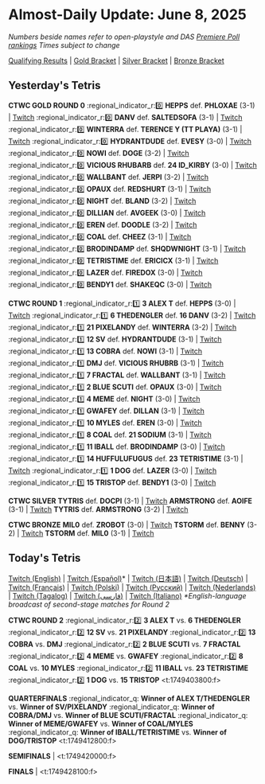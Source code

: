 # Almost-Daily Update: June 8, 2025
*Numbers beside names refer to open-playstyle and DAS [Premiere Poll rankings](https://premierepoll.wordpress.com/)*
*Times subject to change*

[Qualifying Results](https://docs.google.com/spreadsheets/d/e/2PACX-1vQJIvLCPVivYt8bOIDEz4Ww554_gz7P5Ny9q_HHWyJd7OaVDiWLSS2FkGVSpksC72nz1FbTTXUY0NMg/pubhtml?gid=638751904&single=true)  |  [Gold Bracket](https://docs.google.com/spreadsheets/d/e/2PACX-1vQJIvLCPVivYt8bOIDEz4Ww554_gz7P5Ny9q_HHWyJd7OaVDiWLSS2FkGVSpksC72nz1FbTTXUY0NMg/pubhtml?gid=525978698&single=true)  |  [Silver Bracket](https://docs.google.com/spreadsheets/d/e/2PACX-1vQJIvLCPVivYt8bOIDEz4Ww554_gz7P5Ny9q_HHWyJd7OaVDiWLSS2FkGVSpksC72nz1FbTTXUY0NMg/pubhtml?gid=1846119256&single=true)  |  [Bronze Bracket](https://docs.google.com/spreadsheets/d/e/2PACX-1vQJIvLCPVivYt8bOIDEz4Ww554_gz7P5Ny9q_HHWyJd7OaVDiWLSS2FkGVSpksC72nz1FbTTXUY0NMg/pubhtml?gid=578936150&single=true)

## Yesterday's Tetris
**CTWC GOLD ROUND 0**
:regional_indicator_r::zero:  **HEPPS** def. **PHLOXAE** (3-1)  |  [Twitch](https://www.twitch.tv/videos/2479851116?t=00h01m11s)
:regional_indicator_r::zero:  **DANV** def. **SALTEDSOFA** (3-1)  |  [Twitch](https://www.twitch.tv/videos/2479664646?t=02h59m57s)
:regional_indicator_r::zero:  **WINTERRA** def. **TERENCE Y (TT PLAYA)** (3-1)  |  [Twitch](https://www.twitch.tv/videos/2479664646?t=02h59m57s)
:regional_indicator_r::zero:  **HYDRANTDUDE** def. **EVESY** (3-0)  |  [Twitch](https://www.twitch.tv/videos/2479851116?t=00h01m11s)
:regional_indicator_r::zero:  **NOWI** def. **DOGE** (3-2)  |  [Twitch](https://www.twitch.tv/videos/2479664646?t=03h59m22s)
:regional_indicator_r::zero:  **VICIOUS RHUBARB** def. **24 ID_KIRBY** (3-0)  |  [Twitch](https://www.twitch.tv/videos/2479851116?t=00h47m37s)
:regional_indicator_r::zero:  **WALLBANT** def. **JERPI** (3-2)  |  [Twitch](https://www.twitch.tv/videos/2479851116?t=00h47m37s)
:regional_indicator_r::zero:  **OPAUX** def. **REDSHURT** (3-1)  |  [Twitch](https://www.twitch.tv/videos/2479664646?t=03h59m22s)
:regional_indicator_r::zero:  **NIGHT** def. **BLAND** (3-2)  |  [Twitch](https://www.twitch.tv/videos/2479896254?t=00h58m43s)
:regional_indicator_r::zero:  **DILLIAN** def. **AVGEEK** (3-0)  |  [Twitch](https://www.twitch.tv/videos/2479896358?t=00h58m25s)
:regional_indicator_r::zero:  **EREN** def. **DOODLE** (3-2)  |  [Twitch](https://www.twitch.tv/videos/2479896358?t=00h58m25s)
:regional_indicator_r::zero:  **COAL** def. **CHEEZ** (3-1)  |  [Twitch](https://www.twitch.tv/videos/2479896254?t=00h58m43s)
:regional_indicator_r::zero:  **BRODINDAMP** def. **SHQDWNIGHT** (3-1)  |  [Twitch](https://www.twitch.tv/videos/2479896358?t=02h03m25s)
:regional_indicator_r::zero:  **TETRISTIME** def. **ERICICX** (3-1)  |  [Twitch](https://www.twitch.tv/videos/2479896254?t=02h03m29s)
:regional_indicator_r::zero:  **LAZER** def. **FIREDOX** (3-0)  |  [Twitch](https://www.twitch.tv/videos/2479896358?t=02h03m25s)
:regional_indicator_r::zero:  **BENDY1** def. **SHAKEQC** (3-0)  |  [Twitch](https://www.twitch.tv/videos/2479896254?t=02h03m29s)

**CTWC ROUND 1**
:regional_indicator_r::one:  **3 ALEX T** def. **HEPPS** (3-0)  |  [Twitch](https://www.twitch.tv/videos/2479896254?t=03h16m41s)
:regional_indicator_r::one:  **6 THEDENGLER** def. **16 DANV** (3-2)  |  [Twitch](https://www.twitch.tv/videos/2479896254?t=03h16m41s)
:regional_indicator_r::one:  **21 PIXELANDY** def. **WINTERRA** (3-2)  |  [Twitch](https://www.twitch.tv/videos/2479896358?t=03h16m37s)
:regional_indicator_r::one:  **12 SV** def. **HYDRANTDUDE** (3-1)  |  [Twitch](https://www.twitch.tv/videos/2479896358?t=03h16m37s)
:regional_indicator_r::one:  **13 COBRA** def. **NOWI** (3-1)  |  [Twitch](https://www.twitch.tv/videos/2480074690?t=00h34m23s)
:regional_indicator_r::one:  **DMJ** def. **VICIOUS RHUBRB** (3-1)  |  [Twitch](https://www.twitch.tv/videos/2480074690?t=00h34m23s)
:regional_indicator_r::one:  **7 FRACTAL** def. **WALLBANT** (3-1)  |  [Twitch](https://www.twitch.tv/videos/2479896254?t=04h25m42s)
:regional_indicator_r::one:  **2 BLUE SCUTI** def. **OPAUX** (3-0)  |  [Twitch](https://www.twitch.tv/videos/2479896254?t=04h25m42s)
:regional_indicator_r::one:  **4 MEME** def. **NIGHT** (3-0)  |  [Twitch](https://www.twitch.tv/videos/2479896254?t=05h20m47s)
:regional_indicator_r::one:  **GWAFEY** def. **DILLAN** (3-1)  |  [Twitch](https://www.twitch.tv/videos/2480074690?t=01h30m55s)
:regional_indicator_r::one:  **10 MYLES** def. **EREN** (3-0)  |  [Twitch](https://www.twitch.tv/videos/2480074690?t=01h30m55s)
:regional_indicator_r::one:  **8 COAL** def. **21 SODIUM** (3-1)  |  [Twitch](https://www.twitch.tv/videos/2479896254?t=05h20m47s)
:regional_indicator_r::one:  **11 IBALL** def. **BRODINDAMP** (3-0)  |  [Twitch](https://www.twitch.tv/videos/2479896254?t=06h12m44s)
:regional_indicator_r::one:  **14 HUFFULUFUGUS** def. **23 TETRISTIME** (3-1)  |  [Twitch](https://www.twitch.tv/videos/2480074690?t=02h23m35s)
:regional_indicator_r::one:  **1 DOG** def. **LAZER** (3-0)  |  [Twitch](https://www.twitch.tv/videos/2479896254?t=06h12m44s)
:regional_indicator_r::one:  **15 TRISTOP** def. **BENDY1** (3-0)  |  [Twitch](https://www.twitch.tv/videos/2480074690?t=02h23m35s)

**CTWC SILVER**
  **TYTRIS** def. **DOCPI** (3-1)  |  [Twitch](https://www.twitch.tv/videos/2479894934?t=05h43m11s)
  **ARMSTRONG** def. **AOIFE** (3-1)  |  [Twitch](https://www.twitch.tv/videos/2479894934?t=05h43m11s)
  **TYTRIS** def. **ARMSTRONG** (3-2)  |  [Twitch](https://www.twitch.tv/videos/2479894934?t=06h39m02s)

**CTWC BRONZE**
  **MIL0** def. **ZROBOT** (3-0)  |  [Twitch](https://www.twitch.tv/videos/2479894708?t=04h09m50s)
  **TSTORM** def. **BENNY** (3-2)  |  [Twitch](https://www.twitch.tv/videos/2479894708?t=04h09m50s)
  **TSTORM** def. **MIL0** (3-1)  |  [Twitch](https://www.twitch.tv/videos/2479894708?t=04h51m27s)

## Today's Tetris
[Twitch (English)](https://twitch.tv/classictetris)  |  [Twitch (Español)](https://twitch.tv/classictetris2)* |  [Twitch (日本語)](https://twitch.tv/classictetris3)  |  [Twitch (Deutsch)](https://twitch.tv/classictetris4)  |  [Twitch (Français)](https://twitch.tv/classictetris5)  |  [Twitch (Polski)](https://twitch.tv/classictetris7)  |  [Twitch (Русский)](https://twitch.tv/classictetris8)  |  [Twitch (Nederlands)](https://twitch.tv/classictetris10)  |  [Twitch (Tagalog)](https://twitch.tv/classictetris11)  |  [Twitch (فارسی)](https://twitchltv/classictetris12)  |  [Twitch (Italiano)](https://www.twitch.tv/berrofronzo)
_*English-language broadcast of second-stage matches for Round 2_

**CTWC ROUND 2**
:regional_indicator_r::two:  **3 ALEX T** vs. **6 THEDENGLER**
:regional_indicator_r::two:  **12 SV** vs. **21 PIXELANDY**
:regional_indicator_r::two:  **13 COBRA** vs. **DMJ**
:regional_indicator_r::two:  **2 BLUE SCUTI** vs. **7 FRACTAL** 
:regional_indicator_r::two:  **4 MEME** vs. **GWAFEY**
:regional_indicator_r::two:  **8 COAL** vs. **10 MYLES**
:regional_indicator_r::two:  **11 IBALL** vs. **23 TETRISTIME**
:regional_indicator_r::two:  **1 DOG** vs. **15 TRISTOP**
<t:1749403800:f>

**QUARTERFINALS**
:regional_indicator_q:  **Winner of ALEX T/THEDENGLER** vs. **Winner of SV/PIXELANDY**
:regional_indicator_q:  **Winner of COBRA/DMJ** vs. **Winner of BLUE SCUTI/FRACTAL**
:regional_indicator_q:  **Winner of MEME/GWAFEY** vs. **Winner of COAL/MYLES**
:regional_indicator_q:  **Winner of IBALL/TETRISTIME** vs. **Winner of DOG/TRISTOP**
<t:1749412800:f>

**SEMIFINALS**  |  <t:1749420000:f>

**FINALS**  |  <t:1749428100:f>